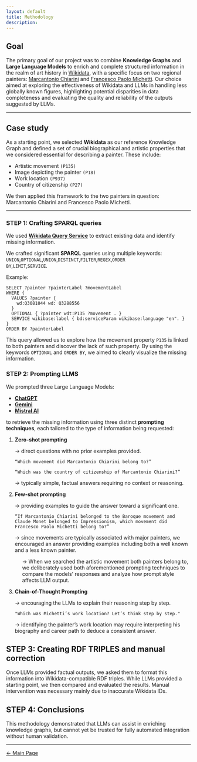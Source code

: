 ```yaml
---
layout: default
title: Methodology
description:
---
```


## Goal
The primary goal of our project was to combine **Knowledge Graphs** and **Large Language Models** to enrich and complete structured information in the realm of art history in <a href="https://www.wikidata.org/wiki/Wikidata:Main_Page">Wikidata</a>, with a specific focus on two regional painters: <a href="https://www.treccani.it/enciclopedia/marc-antonio-chiarini_%28Dizionario-Biografico%29/" target="_blank">Marcantonio Chiarini</a> and <a href="https://www.treccani.it/enciclopedia/francesco-paolo-michetti_%28Dizionario-Biografico%29/" target="_blank">Francesco Paolo Michetti</a>. Our choice aimed at exploring the effectiveness of Wikidata and LLMs in handling less globally known figures, highlighting potential disparities in data completeness and evaluating the quality and reliability of the outputs suggested by LLMs.

***

## Case study
As a starting point, we selected **Wikidata** as our reference Knowledge Graph and defined a set of crucial biographical and artistic properties that we considered essential for describing a painter. These include:
* Artistic movement <code class="language-plaintext highlighter-rouge">(P135)</code>
* Image depicting the painter <code class="language-plaintext highlighter-rouge">(P18)</code>
* Work location <code class="language-plaintext highlighter-rouge">(P937)</code>
* Country of citizenship <code class="language-plaintext highlighter-rouge">(P27)</code>

We then applied this framework to the two painters in question: Marcantonio Chiarini and Francesco Paolo Michetti. 

***
	
### STEP 1: Crafting SPARQL queries
We used <a href="https://query.wikidata.org/">**Wikidata Query Service**</a> to extract existing data and identify missing information.

We crafted significant **SPARQL** queries using multiple keywords:
<code class="language-plaintext highlighter-rouge">UNION</code>,<code class="language-plaintext highlighter-rouge">OPTIONAL</code>,<code class="language-plaintext highlighter-rouge">UNION</code>,<code class="language-plaintext highlighter-rouge">DISTINCT</code>,<code class="language-plaintext highlighter-rouge">FILTER</code>,<code class="language-plaintext highlighter-rouge">REGEX</code>,<code class="language-plaintext highlighter-rouge">ORDER BY</code>,<code class="language-plaintext highlighter-rouge">LIMIT</code>,<code class="language-plaintext highlighter-rouge">SERVICE</code>.

Example:
```sparql
SELECT ?painter ?painterLabel ?movementLabel
WHERE {
  VALUES ?painter {
    wd:Q3081044 wd: Q3288556
  }
  OPTIONAL { ?painter wdt:P135 ?movement . }
  SERVICE wikibase:label { bd:serviceParam wikibase:language "en". }
}
ORDER BY ?painterLabel
```

This query allowed us to explore how the movement property <code class="language-plaintext highlighter-rouge">P135</code> is linked to both painters and discover the lack of such property. By using the keywords <code class="language-plaintext highlighter-rouge">OPTIONAL</code> and <code class="language-plaintext highlighter-rouge">ORDER BY</code>, we aimed to clearly visualize the missing information.

### STEP 2: Prompting LLMS 
We prompted three Large Language Models:
* <a href="https://chatgpt.com/">**ChatGPT**</a>
* <a href="https://gemini.google.com/">**Gemini**</a>
* <a href="https://chat.mistral.ai/chat">**Mistral AI**</a>

to retrieve the missing information using three distinct **prompting techniques**, each tailored to the type of information being requested:

<ol>
  <li><strong>Zero-shot prompting</strong></li> 
  <p>→ direct questions with no prior examples provided.</p>
  <p><pre><code>“Which movement did Marcantonio Chiarini belong to?”</code></pre></p>
  <p><pre><code>“Which was the country of citizenship of Marcantonio Chiarini?”</code></pre></p>
  <p>→ typically simple, factual answers requiring no context or reasoning.</p> 
  <li><strong>Few-shot prompting</strong></li>
  <p>→ providing examples to guide the answer toward a significant one.</p>
  <p><pre><code>“If Marcantonio Chiarini belonged to the Baroque movement and Claude Monet belonged to Impressionism, which movement did Francesco Paolo Michetti belong to?”</code></pre></p>
  <p>→ since movements are typically associated with major painters, we encouraged an answer providing examples including both a well known and a less known painter.</p>
  <p style="margin-left: 20px;">→ When we searched the artistic movement both painters belong to, we deliberately used both aforementioned prompting techniques to compare the models’ responses and analyze how prompt style affects LLM output.</p>
  <li><strong>Chain-of-Thought Prompting</strong></li>
  <p>→ encouraging the LLMs to explain their reasoning step by step.</p>
  <p><pre><code>"Which was Michetti’s work location? Let’s think step by step."</code></pre></p>
  <p>→ identifying the painter’s work location may require interpreting his biography and career path to deduce a consistent answer.</p>
</ol>

## STEP 3: Creating RDF TRIPLES and manual correction
Once LLMs provided factual outputs, we asked them to format this information into Wikidata-compatible RDF triples.
While LLMs provided a starting point, we then compared and evaluated the results. Manual intervention was necessary mainly due to inaccurate Wikidata IDs. 

## STEP 4: Conclusions
This methodology demonstrated that LLMs can assist in enriching knowledge graphs, but cannot yet be trusted for fully automated integration without human validation. 

***

[← Main Page](./)
